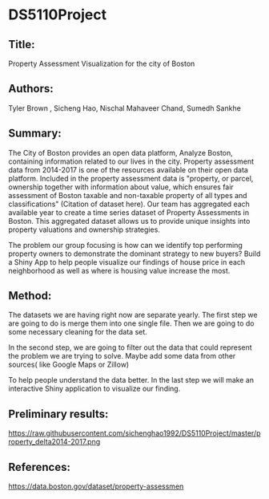# DS5110Project

##  Title: 
Property Assessment Visualization for the city of Boston

## Authors:  
Tyler Brown , Sicheng Hao, Nischal Mahaveer Chand, Sumedh Sankhe

## Summary:  
The City of Boston provides an open data platform, Analyze Boston, containing information related to our lives in the city. Property assessment data from 2014-2017 is one of the resources available on their open data platform. Included in the property assessment data is "property, or parcel, ownership together with information about value, which ensures fair assessment of Boston taxable and non-taxable property of all types and classifications" (Citation of dataset here). Our team has aggregated each available year to create a time series dataset of Property Assessments in Boston. This aggregated dataset allows us to provide unique insights into property valuations and ownership strategies.

The problem our group focusing is how can we identify top performing property owners to demonstrate the dominant strategy to new buyers? Build a Shiny App to help people visualize our findings of house price in each neighborhood as well as where is housing value increase the most. 
                                                                                                                                                                    
## Method:  
The datasets we are having right now are separate yearly. The first step we are going to do is merge them into one single file. Then we are going to do some necessary cleaning for the data set. 

In the second step, we are going to filter out the data that could represent the problem we are trying to solve. Maybe add some data from other sources( like Google Maps or Zillow)

To help people understand the data better. In the last step we will make an interactive Shiny application to visualize our finding. 


##  Preliminary results:   
https://raw.githubusercontent.com/sichenghao1992/DS5110Project/master/property_delta2014-2017.png


##  References:  
https://data.boston.gov/dataset/property-assessmen
